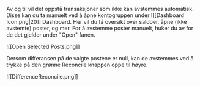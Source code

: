 Av og til vil det oppstå transaksjoner som ikke kan avstemmes automatisk. Disse kan du ta manuelt ved å åpne kontogruppen under ![[Dashboard Icon.png|20]] Dashboard. Her vil du få oversikt over saldoer, åpne (ikke avstemte) poster, og mer. For å avstemme poster manuelt, huker du av for de det gjelder under "Open" fanen.

![[Open Selected Posts.png]]

Dersom differansen på de valgte postene er null, kan de avstemmes ved å trykke på den grønne Reconcile knappen oppe til høyre.

![[DifferenceReconcile.png]]
